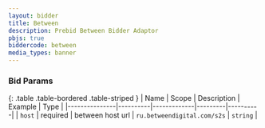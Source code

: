 ```yaml
---
layout: bidder
title: Between
description: Prebid Between Bidder Adaptor
pbjs: true
biddercode: between
media_types: banner
---
```


### Bid Params

{: .table .table-bordered .table-striped }
| Name          | Scope    | Description | Example | Type     |
|---------------|----------|-------------|---------|----------|
| `host` | required |  between host url         | `ru.betweendigital.com/s2s`   | `string` |


